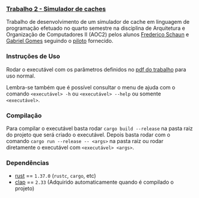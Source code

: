 ### [Trabalho 2 - Simulador de caches][githubrepo]

Trabalho de desenvolvimento de um simulador de cache em linguagem de programação
efetuado no quarto semestre na disciplina de Arquitetura e Organização de
Computadores II (AOC2) pelos alunos [Frederico Schaun][fredericogithub] e
[Gabriel Gomes][gabrielgithub] seguindo o [piloto][pdftrabalho] fornecido.

### Instruções de Uso

Rodar o executável com os parâmetros definidos no [pdf do trabalho][pdftrabalho]
para uso normal.

Lembra-se também que é possível consultar o menu de ajuda com o comando
`<executável> -h` ou `<executável> --help` ou somente `<executável>`.

### Compilação

Para compilar o executável basta rodar `cargo build --release` na pasta raiz do
projeto que será criado o executável. Depois basta rodar com o comando
`cargo run --release -- <args>` na pasta raiz ou rodar diretamente o executável
com `<executável> <args>`.

### Dependências

- [rust][] == `1.37.0` (`rustc`, `cargo`, etc)
- [clap][] == `2.33` (Adquirido automaticamente quando é compilado o projeto)

[//]: (links)
[githubrepo]: https://github.com/fschnee/aoc2-trabalho2
[fredericogithub]: https://github.com/fschnee
[gabrielgithub]: https://github.com/gabrielgomes0
[pdftrabalho]: docs/resources/AOCII_Trabalho_Implementacao_Caches_2019_2.pdf
[rust]: https://www.rust-lang.org/
[clap]: https://clap.rs/
